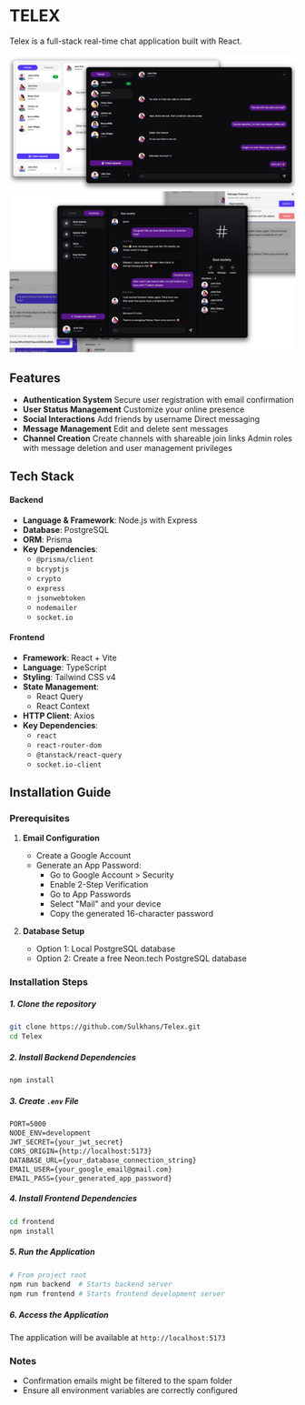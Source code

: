 # TELEX

Telex is a full-stack real-time chat application built with React.

![Preview](./previews/1.png)
![Preview](./previews/2.png)

## Features

- **Authentication System**
  Secure user registration with email confirmation
- **User Status Management**
  Customize your online presence
- **Social Interactions**
  Add friends by username
  Direct messaging
- **Message Management**
  Edit and delete sent messages
- **Channel Creation**
  Create channels with shareable join links
  Admin roles with message deletion and user management privileges

## Tech Stack

#### Backend

- **Language & Framework**: Node.js with Express
- **Database**: PostgreSQL
- **ORM**: Prisma
- **Key Dependencies**:
  - `@prisma/client`
  - `bcryptjs`
  - `crypto`
  - `express`
  - `jsonwebtoken`
  - `nodemailer`
  - `socket.io`

#### Frontend

- **Framework**: React + Vite
- **Language**: TypeScript
- **Styling**: Tailwind CSS v4
- **State Management**:
  - React Query
  - React Context
- **HTTP Client**: Axios
- **Key Dependencies**:
  - `react`
  - `react-router-dom`
  - `@tanstack/react-query`
  - `socket.io-client`

## Installation Guide

### Prerequisites

1. **Email Configuration**

   - Create a Google Account
   - Generate an App Password:
     - Go to Google Account > Security
     - Enable 2-Step Verification
     - Go to App Passwords
     - Select "Mail" and your device
     - Copy the generated 16-character password

2. **Database Setup**
   - Option 1: Local PostgreSQL database
   - Option 2: Create a free Neon.tech PostgreSQL database

### Installation Steps

##### 1. Clone the repository

```bash
git clone https://github.com/Sulkhans/Telex.git
cd Telex
```

##### 2. Install Backend Dependencies

```bash
npm install
```

##### 3. Create `.env` File

```
PORT=5000
NODE_ENV=development
JWT_SECRET={your_jwt_secret}
CORS_ORIGIN={http://localhost:5173}
DATABASE_URL={your_database_connection_string}
EMAIL_USER={your_google_email@gmail.com}
EMAIL_PASS={your_generated_app_password}
```

##### 4. Install Frontend Dependencies

```bash
cd frontend
npm install
```

##### 5. Run the Application

```bash
# From project root
npm run backend  # Starts backend server
npm run frontend # Starts frontend development server
```

##### 6. Access the Application

The application will be available at `http://localhost:5173`

### Notes

- Confirmation emails might be filtered to the spam folder
- Ensure all environment variables are correctly configured
